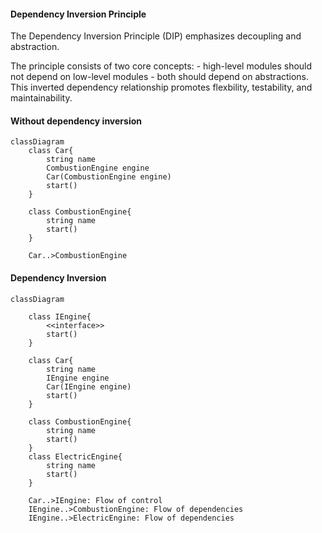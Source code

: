 #### Dependency Inversion Principle
The Dependency Inversion Principle (DIP) emphasizes decoupling and abstraction. 

The principle consists of two core concepts:
    - high-level modules should not depend on low-level modules
    - both should depend on abstractions.
This inverted dependency relationship promotes flexbility, testability, and maintainability.


#### Without dependency inversion

```mermaid
classDiagram
    class Car{
        string name
        CombustionEngine engine
        Car(CombustionEngine engine)
        start()
    }

    class CombustionEngine{
        string name
        start()
    }

    Car..>CombustionEngine
```



#### Dependency Inversion

```mermaid
classDiagram

    class IEngine{
        <<interface>>
        start()
    }

    class Car{
        string name
        IEngine engine
        Car(IEngine engine)
        start()
    }

    class CombustionEngine{
        string name
        start()
    }
    class ElectricEngine{
        string name
        start()
    }

    Car..>IEngine: Flow of control
    IEngine..>CombustionEngine: Flow of dependencies
    IEngine..>ElectricEngine: Flow of dependencies

```
